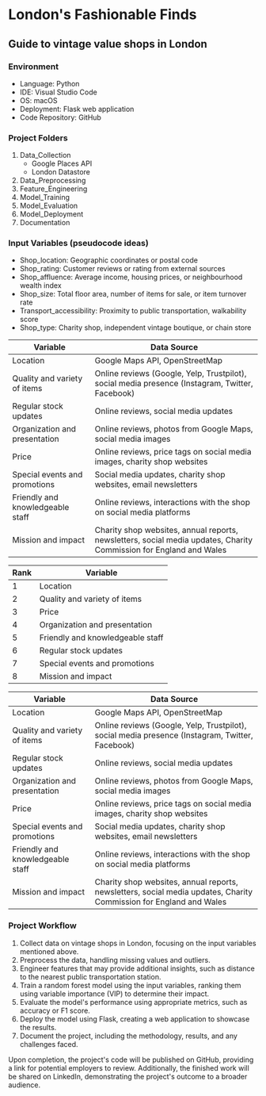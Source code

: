 # London's Fashionable Finds
## Guide to vintage value shops in London

### Environment
- Language: Python
- IDE: Visual Studio Code
- OS: macOS
- Deployment: Flask web application
- Code Repository: GitHub

### Project Folders
1. Data_Collection
    - Google Places API
    - London Datastore
2. Data_Preprocessing
3. Feature_Engineering
4. Model_Training
5. Model_Evaluation
6. Model_Deployment
7. Documentation

### Input Variables (pseudocode ideas)
- Shop_location: Geographic coordinates or postal code
- Shop_rating: Customer reviews or rating from external sources
- Shop_affluence: Average income, housing prices, or neighbourhood wealth index
- Shop_size: Total floor area, number of items for sale, or item turnover rate
- Transport_accessibility: Proximity to public transportation, walkability score
- Shop_type: Charity shop, independent vintage boutique, or chain store

| Variable                       | Data Source                                                                                               |
|--------------------------------|-----------------------------------------------------------------------------------------------------------|
| Location                       | Google Maps API, OpenStreetMap                                                                            |
| Quality and variety of items   | Online reviews (Google, Yelp, Trustpilot), social media presence (Instagram, Twitter, Facebook)           |
| Regular stock updates          | Online reviews, social media updates                                                                      |
| Organization and presentation  | Online reviews, photos from Google Maps, social media images                                              |
| Price                          | Online reviews, price tags on social media images, charity shop websites                                  |
| Special events and promotions  | Social media updates, charity shop websites, email newsletters                                            |
| Friendly and knowledgeable staff| Online reviews, interactions with the shop on social media platforms                                     |
| Mission and impact             | Charity shop websites, annual reports, newsletters, social media updates, Charity Commission for England and Wales |


| Rank | Variable                       |
|------|--------------------------------|
| 1    | Location                       |
| 2    | Quality and variety of items   |
| 3    | Price                          |
| 4    | Organization and presentation  |
| 5    | Friendly and knowledgeable staff|
| 6    | Regular stock updates          |
| 7    | Special events and promotions  |
| 8    | Mission and impact             |


| Variable                       | Data Source                                                                                               |
|--------------------------------|-----------------------------------------------------------------------------------------------------------|
| Location                       | Google Maps API, OpenStreetMap                                                                            |
| Quality and variety of items   | Online reviews (Google, Yelp, Trustpilot), social media presence (Instagram, Twitter, Facebook)           |
| Regular stock updates          | Online reviews, social media updates                                                                      |
| Organization and presentation  | Online reviews, photos from Google Maps, social media images                                              |
| Price                          | Online reviews, price tags on social media images, charity shop websites                                  |
| Special events and promotions  | Social media updates, charity shop websites, email newsletters                                            |
| Friendly and knowledgeable staff| Online reviews, interactions with the shop on social media platforms                                     |
| Mission and impact             | Charity shop websites, annual reports, newsletters, social media updates, Charity Commission for England and Wales |



### Project Workflow
1. Collect data on vintage shops in London, focusing on the input variables mentioned above.
2. Preprocess the data, handling missing values and outliers.
3. Engineer features that may provide additional insights, such as distance to the nearest public transportation station.
4. Train a random forest model using the input variables, ranking them using variable importance (VIP) to determine their impact.
5. Evaluate the model's performance using appropriate metrics, such as accuracy or F1 score.
6. Deploy the model using Flask, creating a web application to showcase the results.
7. Document the project, including the methodology, results, and any challenges faced.

Upon completion, the project's code will be published on GitHub, providing a link for potential employers to review. Additionally, the finished work will be shared on LinkedIn, demonstrating the project's outcome to a broader audience.
